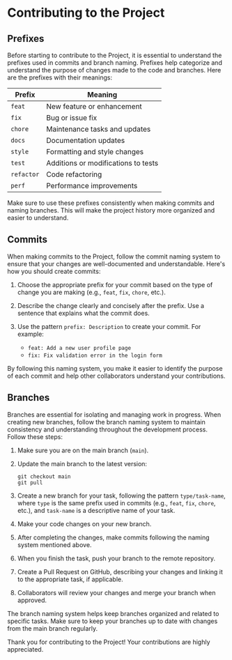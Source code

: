# Contributing to the Project

## Prefixes

Before starting to contribute to the Project, it is essential to understand the prefixes used in commits and branch naming. Prefixes help categorize and understand the purpose of changes made to the code and branches. Here are the prefixes with their meanings:

| Prefix    | Meaning                                |
|-----------|----------------------------------------|
| `feat`    | New feature or enhancement             |
| `fix`     | Bug or issue fix                       |
| `chore`   | Maintenance tasks and updates          |
| `docs`    | Documentation updates                  |
| `style`   | Formatting and style changes           |
| `test`    | Additions or modifications to tests    |
| `refactor`| Code refactoring                       |
| `perf`    | Performance improvements               |

Make sure to use these prefixes consistently when making commits and naming branches. This will make the project history more organized and easier to understand.

## Commits

When making commits to the Project, follow the commit naming system to ensure that your changes are well-documented and understandable. Here's how you should create commits:

1. Choose the appropriate prefix for your commit based on the type of change you are making (e.g., `feat`, `fix`, `chore`, etc.).

2. Describe the change clearly and concisely after the prefix. Use a sentence that explains what the commit does.

3. Use the pattern `prefix: Description` to create your commit. For example:
   - `feat: Add a new user profile page`
   - `fix: Fix validation error in the login form`

By following this naming system, you make it easier to identify the purpose of each commit and help other collaborators understand your contributions.

## Branches

Branches are essential for isolating and managing work in progress. When creating new branches, follow the branch naming system to maintain consistency and understanding throughout the development process. Follow these steps:

1. Make sure you are on the main branch (`main`).

2. Update the main branch to the latest version:
   ```shell
   git checkout main
   git pull
   ```

3. Create a new branch for your task, following the pattern `type/task-name`, where `type` is the same prefix used in commits (e.g., `feat`, `fix`, `chore`, etc.), and `task-name` is a descriptive name of your task.

4. Make your code changes on your new branch.

5. After completing the changes, make commits following the naming system mentioned above.

6. When you finish the task, push your branch to the remote repository.

7. Create a Pull Request on GitHub, describing your changes and linking it to the appropriate task, if applicable.

8. Collaborators will review your changes and merge your branch when approved.

The branch naming system helps keep branches organized and related to specific tasks. Make sure to keep your branches up to date with changes from the main branch regularly.

Thank you for contributing to the Project! Your contributions are highly appreciated.